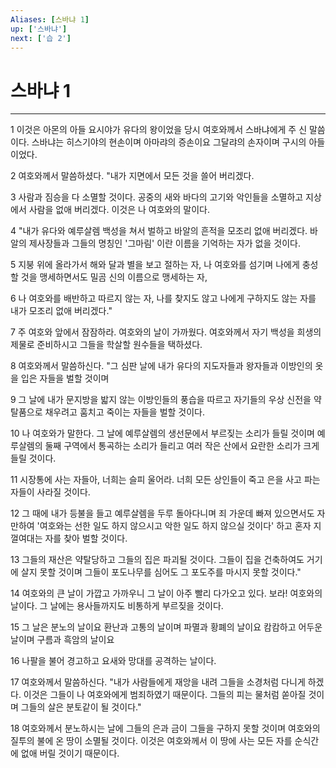 ```yaml
---
Aliases: [스바냐 1]
up: ['스바냐']
next: ['습 2']
---
```

# 스바냐 1

***


1 이것은 아몬의 아들 요시야가 유다의 왕이었을 당시 여호와께서 스바냐에게 주 신 말씀이다. 스바냐는 히스기야의 현손이며 아마랴의 증손이요 그달랴의 손자이며 구시의 아들이었다. 

2 여호와께서 말씀하셨다. "내가 지면에서 모든 것을 쓸어 버리겠다. 

3 사람과 짐승을 다 소멸할 것이다. 공중의 새와 바다의 고기와 악인들을 소멸하고 지상에서 사람을 없애 버리겠다. 이것은 나 여호와의 말이다. 

4 "내가 유다와 예루살렘 백성을 쳐서 벌하고 바알의 흔적을 모조리 없애 버리겠다. 바알의 제사장들과 그들의 명칭인 '그마림' 이란 이름을 기억하는 자가 없을 것이다. 

5 지붕 위에 올라가서 해와 달과 별을 보고 절하는 자, 나 여호와를 섬기며 나에게 충성할 것을 맹세하면서도 밀곰 신의 이름으로 맹세하는 자, 

6 나 여호와를 배반하고 따르지 않는 자, 나를 찾지도 않고 나에게 구하지도 않는 자를 내가 모조리 없애 버리겠다." 

7 주 여호와 앞에서 잠잠하라. 여호와의 날이 가까웠다. 여호와께서 자기 백성을 희생의 제물로 준비하시고 그들을 학살할 원수들을 택하셨다. 

8 여호와께서 말씀하신다. "그 심판 날에 내가 유다의 지도자들과 왕자들과 이방인의 옷을 입은 자들을 벌할 것이며 

9 그 날에 내가 문지방을 밟지 않는 이방인들의 풍습을 따르고 자기들의 우상 신전을 약탈품으로 채우려고 훔치고 죽이는 자들을 벌할 것이다. 

10 나 여호와가 말한다. 그 날에 예루살렘의 생선문에서 부르짖는 소리가 들릴 것이며 예루살렘의 둘째 구역에서 통곡하는 소리가 들리고 여러 작은 산에서 요란한 소리가 크게 들릴 것이다. 

11 시장통에 사는 자들아, 너희는 슬피 울어라. 너희 모든 상인들이 죽고 은을 사고 파는 자들이 사라질 것이다. 

12 그 때에 내가 등불을 들고 예루살렘을 두루 돌아다니며 죄 가운데 빠져 있으면서도 자만하여 '여호와는 선한 일도 하지 않으시고 악한 일도 하지 않으실 것이다' 하고 혼자 지껄여대는 자를 찾아 벌할 것이다. 

13 그들의 재산은 약탈당하고 그들의 집은 파괴될 것이다. 그들이 집을 건축하여도 거기에 살지 못할 것이며 그들이 포도나무를 심어도 그 포도주를 마시지 못할 것이다." 

14 여호와의 큰 날이 가깝고 가까우니 그 날이 아주 빨리 다가오고 있다. 보라! 여호와의 날이다. 그 날에는 용사들까지도 비통하게 부르짖을 것이다. 

15 그 날은 분노의 날이요 환난과 고통의 날이며 파멸과 황폐의 날이요 캄캄하고 어두운 날이며 구름과 흑암의 날이요 

16 나팔을 불어 경고하고 요새와 망대를 공격하는 날이다. 

17 여호와께서 말씀하신다. "내가 사람들에게 재앙을 내려 그들을 소경처럼 다니게 하겠다. 이것은 그들이 나 여호와에게 범죄하였기 때문이다. 그들의 피는 물처럼 쏟아질 것이며 그들의 살은 분토같이 될 것이다." 

18 여호와께서 분노하시는 날에 그들의 은과 금이 그들을 구하지 못할 것이며 여호와의 질투의 불에 온 땅이 소멸될 것이다. 이것은 여호와께서 이 땅에 사는 모든 자를 순식간에 없애 버릴 것이기 때문이다.
